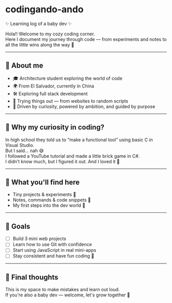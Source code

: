 # codingando-ando

✨ Learning log of a baby dev ✨

Hola!! Welcome to my cozy coding corner.  
Here I document my journey through code — from experiments and notes to all the little wins along the way 🌱

---

## 🌷 About me 

- 🎓 Architecture student exploring the world of code
- 🌍 From El Salvador, currently in China
- 🛠 Exploring full stack development
- 🧩 Trying things out — from websites to random scripts
- 🚀 Driven by curiosity, powered by ambition, and guided by purpose

---

## 💭 Why my curiosity in coding?

In high school they told us to “make a functional tool” using basic C in Visual Studio.  
But I said… nah 😅  
I followed a YouTube tutorial and made a little brick game in C#.  
I didn’t know much, but I figured it out. And I loved it 🖤

---

## 📂 What you'll find here

- Tiny projects & experiments 👾  
- Notes, commands & code snippets 📝  
- My first steps into the dev world 💫

---

## 🚀 Goals

- [ ] Build 3 mini web projects  
- [ ] Learn how to use Git with confidence  
- [ ] Start using JavaScript in real mini-apps  
- [ ] Stay consistent and have fun coding 💖

---

## 💭 Final thoughts

This is my space to make mistakes and learn out loud.  
If you're also a baby dev — welcome, let's grow together 🌸

